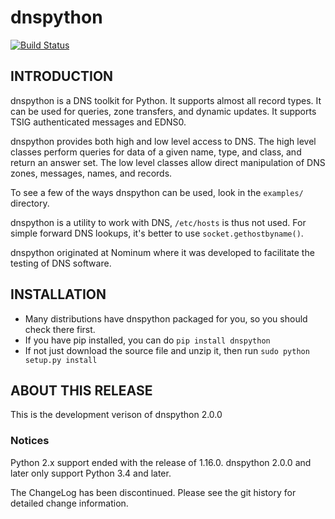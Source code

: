 # dnspython

[![Build Status](https://travis-ci.org/rthalley/dnspython.svg?branch=master)](https://travis-ci.org/rthalley/dnspython)

## INTRODUCTION

dnspython is a DNS toolkit for Python. It supports almost all record types. It
can be used for queries, zone transfers, and dynamic updates. It supports TSIG
authenticated messages and EDNS0.

dnspython provides both high and low level access to DNS. The high level classes
perform queries for data of a given name, type, and class, and return an answer
set. The low level classes allow direct manipulation of DNS zones, messages,
names, and records.

To see a few of the ways dnspython can be used, look in the `examples/` directory.

dnspython is a utility to work with DNS, `/etc/hosts` is thus not used. For
simple forward DNS lookups, it's better to use `socket.gethostbyname()`.

dnspython originated at Nominum where it was developed
to facilitate the testing of DNS software.

## INSTALLATION

* Many distributions have dnspython packaged for you, so you should
  check there first.
* If you have pip installed, you can do `pip install dnspython`
* If not just download the source file and unzip it, then run
  `sudo python setup.py install`

## ABOUT THIS RELEASE

This is the development verison of dnspython 2.0.0

### Notices

Python 2.x support ended with the release of 1.16.0.  dnspython 2.0.0 and
later only support Python 3.4 and later.

The ChangeLog has been discontinued.  Please see the git history for detailed
change information.
